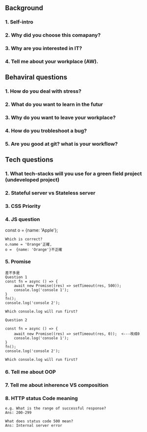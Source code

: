 ## Background

### 1. Self-intro

### 2. Why did you choose this comapany?

### 3. Why are you interested in IT?

### 4. Tell me about your workplace (AW).

## Behaviral questions

### 1. How do you deal with stress?

### 2. What do you want to learn in the futur

### 3. Why do you want to leave your workplace?

### 4. How do you trobleshoot a bug?

### 5. Are you good at git? what is your workflow?

## Tech questions

### 1. What tech-stacks will you use for a green field project (undeveloped project)

### 2. Stateful server vs Stateless server

### 3. CSS Priority

### 4. JS question
const o = {name: 'Apple'}; 
```
Which is correct?
o.name = 'Orange'正確, 
o =  {name: 'Orange'}不正確

```

### 5. Promise
```
差不多是
Question 1 
const fn = async () => {
	await new Promise((res) => setTimeout(res, 500));
	console.log('console 1');
}
fn();
console.log('console 2');

Which console.log will run first?

Question 2 

const fn = async () => {
	await new Promise((res) => setTimeout(res, 0));  <---改成0
	console.log('console 1');
}
fn();
console.log('console 2');

Which console.log will run first?
```

### 6. Tell me about OOP

### 7. Tell me about inherence VS composition

### 8. HTTP status Code meaning
```
e.g. What is the range of successful response? 
Ans: 200-299

What does status code 500 mean?
Ans: Internal server error
```


